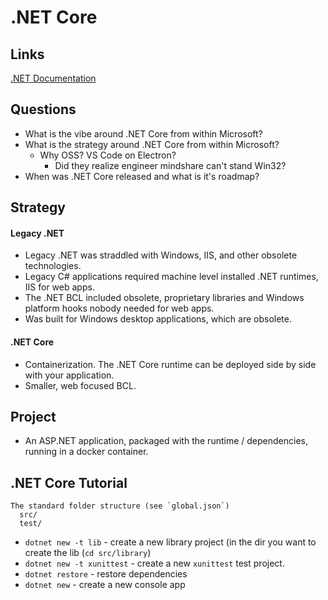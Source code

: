 # .NET Core

## Links 

[.NET Documentation](https://docs.microsoft.com/en-us/dotnet/)

## Questions

* What is the vibe around .NET Core from within Microsoft? 
* What is the strategy around .NET Core from within Microsoft?
    * Why OSS? VS Code on Electron? 
        * Did they realize engineer mindshare can't stand Win32?
* When was .NET Core released and what is it's roadmap?


## Strategy

#### Legacy .NET 

* Legacy .NET was straddled with Windows, IIS, and other obsolete technologies.
* Legacy C# applications required machine level installed .NET runtimes, IIS for web apps.
* The .NET BCL included obsolete, proprietary libraries and Windows platform hooks nobody needed for web apps.
* Was built for Windows desktop applications, which are obsolete.

#### .NET Core

* Containerization. The .NET Core runtime can be deployed side by side with your application.
* Smaller, web focused BCL.


## Project

* An ASP.NET application, packaged with the runtime / dependencies, running in a docker container.


## .NET Core Tutorial

```
The standard folder structure (see `global.json`)
  src/
  test/
```

* `dotnet new -t lib` - create a new library project (in the dir you want to create the lib (`cd src/library`)
* `dotnet new -t xunittest` - create a new `xunittest` test project. 
* `dotnet restore` - restore dependencies
* `dotnet new` - create a new console app
